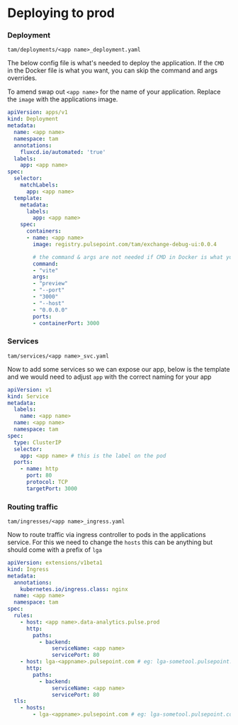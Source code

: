 # Deploying to prod

### Deployment

`tam/deployments/<app name>_deployment.yaml`

The below config file is what's needed to deploy the application. If the `CMD` in the Docker file is what you want, you can skip the command and args overrides.

To amend swap out `<app name>` for the name of your application. Replace the `image` with the applications image.

```yaml
apiVersion: apps/v1
kind: Deployment
metadata:
  name: <app name>
  namespace: tam
  annotations:
    fluxcd.io/automated: 'true'
  labels:
    app: <app name>
spec:
  selector:
    matchLabels:
      app: <app name>
  template:
    metadata:
      labels:
        app: <app name>
    spec:
      containers:
      - name: <app name>
        image: registry.pulsepoint.com/tam/exchange-debug-ui:0.0.4

        # the command & args are not needed if CMD in Docker is what you need
        command:
        - "vite"
        args:
        - "preview"
        - "--port"
        - "3000"
        - "--host"
        - "0.0.0.0"
        ports:
        - containerPort: 3000
```

### Services

`tam/services/<app name>_svc.yaml`

Now to add some services so we can expose our app, below is the template and we would need to adjust `app` with the correct naming for your app

```yaml
apiVersion: v1
kind: Service
metadata:
  labels:
    name: <app name>
  name: <app name>
  namespace: tam
spec:
  type: ClusterIP
  selector:
    app: <app name> # this is the label on the pod
  ports:
    - name: http
      port: 80
      protocol: TCP
      targetPort: 3000
```

### Routing traffic

`tam/ingresses/<app name>_ingress.yaml`

Now to route traffic via ingress controller to pods in the applications service. For this we need to change the `hosts` this can be anything but should come with a prefix of `lga`

```yaml
apiVersion: extensions/v1beta1
kind: Ingress
metadata:
  annotations:
    kubernetes.io/ingress.class: nginx
  name: <app name>
  namespace: tam
spec:
  rules:
    - host: <app name>.data-analytics.pulse.prod
      http:
        paths:
          - backend:
              serviceName: <app name>
              servicePort: 80
    - host: lga-<appname>.pulsepoint.com # eg: lga-sometool.pulsepoint.com
      http:
        paths:
          - backend:
              serviceName: <app name>
              servicePort: 80
  tls:
    - hosts:
        - lga-<appname>.pulsepoint.com # eg: lga-sometool.pulsepoint.com

```